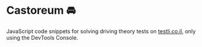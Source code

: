 # Castoreum 🚘
JavaScript code snippets for solving driving theory tests on [testli.co.il](https://testli.co.il), only using the DevTools Console.
